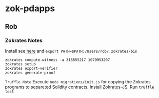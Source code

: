 # zok-pdapps

## Rob

### Zokrates Notes
Install see [here](https://zokrates.github.io/gettingstarted.html) and ```export PATH=$PATH:/Users/rob/.zokrates/bin```

```
zokrates compute-witness -a 315555217 1079953207
zokrates setup
zokrates export-verifier
zokrates generate-proof
```

```Truffle Note```
Execute ```node migrations/init.js``` for copying the Zokrates programs to separeted Solidity contracts.
Install [Zokrates-JS](https://zokrates.github.io/toolbox/zokrates_js.html).
Run ```truffle test```
